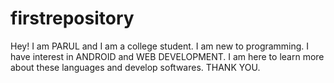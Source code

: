# firstrepository
Hey!
I am PARUL and I am a college student. I am new to programming. I have interest in ANDROID and WEB DEVELOPMENT. I am here to learn more about these languages and develop softwares.
THANK YOU. 
